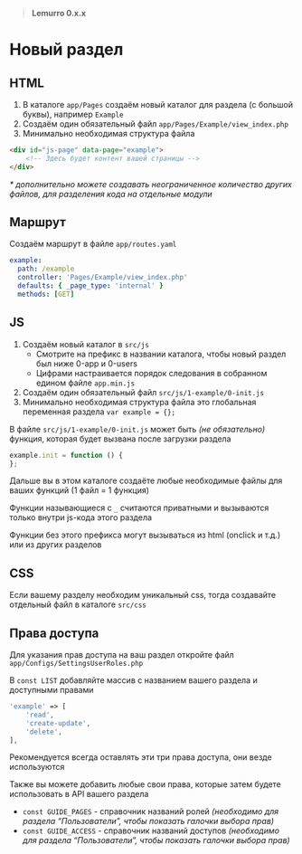 > **Lemurro 0.x.x**

# Новый раздел

## HTML
1. В каталоге `app/Pages` создаём новый каталог для раздела (с большой буквы), например `Example`
2. Создаём один обязательный файл `app/Pages/Example/view_index.php`
3. Минимально необходимая структура файла
 ```html
 <div id="js-page" data-page="example">
     <!-- Здесь будет контент вашей страницы -->
 </div>
 ```

*\* дополнительно можете создавать неограниченное количество других файлов, для разделения кода на отдельные модули*

## Маршрут
Создаём маршрут в файле `app/routes.yaml`
```yaml
example:
  path: /example
  controller: 'Pages/Example/view_index.php'
  defaults: { _page_type: 'internal' }
  methods: [GET]
```

## JS
1. Создаём новый каталог в `src/js`
   - Cмотрите на префикс в названии каталога, чтобы новый раздел был ниже 0-app и 0-users
   - Цифрами настраивается порядок следования в собранном едином файле `app.min.js`
2. Создаём один обязательный файл `src/js/1-example/0-init.js`
3. Минимально необходимая структура файла это глобальная переменная раздела `var example = {};`

В файле `src/js/1-example/0-init.js` может быть *(не обязательно)* функция, которая будет вызвана после загрузки раздела
```javascript
example.init = function () {
};
```

Дальше вы в этом каталоге создаёте любые необходимые файлы для ваших функций (1 файл = 1 функция)

Функции называющиеся с `_` считаются приватными и вызываются только внутри js-кода этого раздела

Функции без этого префикса могут вызываться из html (onclick и т.д.) или из других разделов

## CSS
Если вашему разделу необходим уникальный css, тогда создавайте отдельный файл в каталоге `src/css`

## Права доступа
Для указания прав доступа на ваш раздел откройте файл `app/Configs/SettingsUserRoles.php`

В `const LIST` добавляйте массив с названием вашего раздела и доступными правами
```php
'example' => [
    'read',
    'create-update',
    'delete',
],
```

Рекомендуется всегда оставлять эти три права доступа, они везде используются

Также вы можете добавить любые свои права, которые затем будете использовать в API вашего раздела

- `const GUIDE_PAGES` - справочник названий ролей *(необходимо для раздела “Пользователи”, чтобы показать галочки выбора прав)*
- `const GUIDE_ACCESS` - справочник названий доступов *(необходимо для раздела “Пользователи”, чтобы показать галочки выбора прав)*